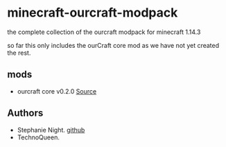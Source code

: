 # minecraft-ourcraft-modpack
the complete collection of the ourcraft modpack for minecraft 1.14.3 

so far this only includes the ourCraft core mod as we have not yet created the rest.

## mods 

- ourcraft core v0.2.0 [Source](https://github.com/StephanieHvenegaard/minecraft-ourcraft-core)

## Authors

- Stephanie Night. [github](https://github.com/StephanieHvenegaard)
- TechnoQueen.
